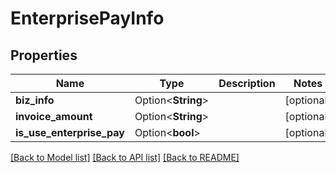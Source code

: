 # EnterprisePayInfo

## Properties

Name | Type | Description | Notes
------------ | ------------- | ------------- | -------------
**biz_info** | Option<**String**> |  | [optional]
**invoice_amount** | Option<**String**> |  | [optional]
**is_use_enterprise_pay** | Option<**bool**> |  | [optional]

[[Back to Model list]](../README.md#documentation-for-models) [[Back to API list]](../README.md#documentation-for-api-endpoints) [[Back to README]](../README.md)


